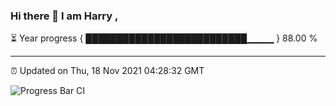 ### Hi there 👋 I am Harry , 

⏳ Year progress { ██████████████████████████▁▁▁▁ } 88.00 %

---

⏰ Updated on Thu, 18 Nov 2021 04:28:32 GMT

![Progress Bar CI](https://github.com/duykhang68/duykhang68/workflows/Progress%20Bar%20CI/badge.svg)
